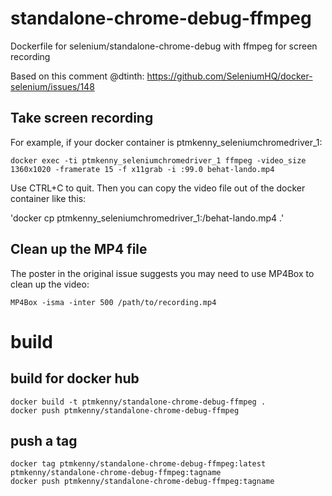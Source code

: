 # standalone-chrome-debug-ffmpeg

Dockerfile for selenium/standalone-chrome-debug with ffmpeg for screen recording

Based on this comment @dtinth:
https://github.com/SeleniumHQ/docker-selenium/issues/148

## Take screen recording

For example, if your docker container is ptmkenny_seleniumchromedriver_1:

`docker exec -ti ptmkenny_seleniumchromedriver_1 ffmpeg -video_size 1360x1020 -framerate 15 -f x11grab -i :99.0 behat-lando.mp4`

Use CTRL+C to quit.  Then you can copy the video file out of the docker container like this:

'docker cp ptmkenny_seleniumchromedriver_1:/behat-lando.mp4 .'

## Clean up the MP4 file

The poster in the original issue suggests you may need to use MP4Box to clean up the video:

`MP4Box -isma -inter 500 /path/to/recording.mp4`

# build

## build for docker hub

```
docker build -t ptmkenny/standalone-chrome-debug-ffmpeg .
docker push ptmkenny/standalone-chrome-debug-ffmpeg
```

## push a tag

```
docker tag ptmkenny/standalone-chrome-debug-ffmpeg:latest ptmkenny/standalone-chrome-debug-ffmpeg:tagname
docker push ptmkenny/standalone-chrome-debug-ffmpeg:tagname
```
